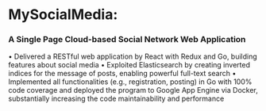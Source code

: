 # MySocialMedia: 
### A Single Page Cloud-based Social Network Web Application
• Delivered a RESTful web application by React with Redux and Go, building features about social media
• Exploited Elasticsearch by creating inverted indices for the message of posts, enabling powerful full-text search
• Implemented all functionalities (e.g., registration, posting) in Go with 100% code coverage and deployed the
program to Google App Engine via Docker, substantially increasing the code maintainability and performance